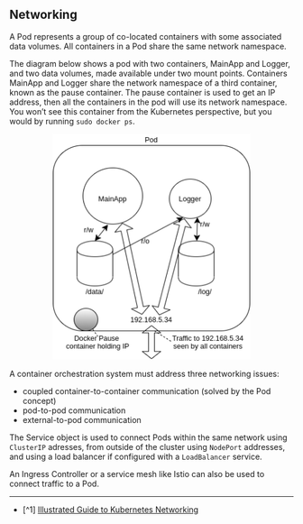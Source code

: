 ## Networking

A Pod represents a group of co-located containers with some associated data volumes. All containers in a Pod share the same network namespace.

The diagram below shows a pod with two containers, MainApp and Logger, and two data volumes, made available under two mount points. Containers MainApp and Logger share the network namespace of a third container, known as the pause container. The pause container is used to get an IP address, then all the containers in the pod will use its network namespace. You won’t see this container from the Kubernetes perspective, but you would by running `sudo docker ps`.

<p align="center">
    <img src="../img/pod-networking.png" width="350" height="400"/>
</p>

A container orchestration system must address three networking issues:

- coupled container-to-container communication (solved by the Pod concept)
- pod-to-pod communication
- external-to-pod communication

The Service object is used to connect Pods within the same network using `ClusterIP` adresses, from outside of the cluster using `NodePort` addresses, and using a load balancer if configured with a `LoadBalancer` service.

An Ingress Controller or a service mesh like Istio can also be used to connect traffic to a Pod.

---


- [^1] [Illustrated Guide to Kubernetes Networking](https://speakerdeck.com/thockin/illustrated-guide-to-kubernetes-networking)
